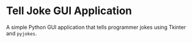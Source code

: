 # Tell Joke GUI Application

A simple Python GUI application that tells programmer jokes using Tkinter and `pyjokes`.

